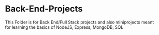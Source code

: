 # Back-End-Projects
This Folder is for Back End/Full Stack projects and also miniprojects meant for learning the basics
of NodeJS, Express, MongoDB, SQL
